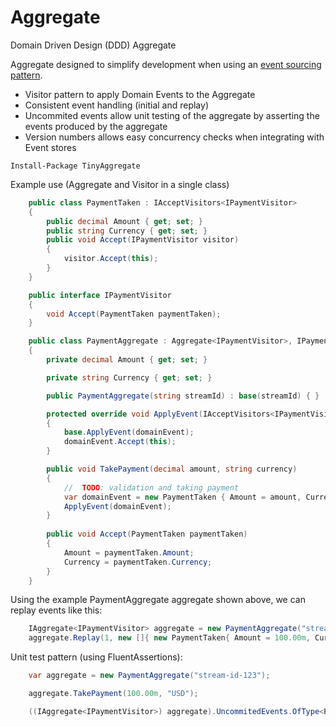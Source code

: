 # Aggregate
Domain Driven Design (DDD) Aggregate

Aggregate designed to simplify development when using an [event sourcing pattern](https://martinfowler.com/eaaDev/EventSourcing.html).

* Visitor pattern to apply Domain Events to the Aggregate
* Consistent event handling (initial and replay)
* Uncommited events allow unit testing of the aggregate by asserting the events produced by the aggregate
* Version numbers allows easy concurrency checks when integrating with Event stores

```
Install-Package TinyAggregate
```

Example use (Aggregate and Visitor in a single class)

```c#
    public class PaymentTaken : IAcceptVisitors<IPaymentVisitor>
    {
        public decimal Amount { get; set; }
        public string Currency { get; set; }
        public void Accept(IPaymentVisitor visitor)
        {
            visitor.Accept(this);
        }
    }

    public interface IPaymentVisitor
    {
        void Accept(PaymentTaken paymentTaken);
    }

    public class PaymentAggregate : Aggregate<IPaymentVisitor>, IPaymentVisitor
    {
        private decimal Amount { get; set; }

        private string Currency { get; set; }

        public PaymentAggregate(string streamId) : base(streamId) { }

        protected override void ApplyEvent(IAcceptVisitors<IPaymentVisitor> domainEvent)
        {
            base.ApplyEvent(domainEvent);
            domainEvent.Accept(this);
        }

        public void TakePayment(decimal amount, string currency)
        {
            //  TODO: validation and taking payment
            var domainEvent = new PaymentTaken { Amount = amount, Currency = currency };
            ApplyEvent(domainEvent);
        }
        
        public void Accept(PaymentTaken paymentTaken)
        {
            Amount = paymentTaken.Amount;
            Currency = paymentTaken.Currency;
        }
    }
```

Using the example PaymentAggregate aggregate shown above, we can replay events like this:
```c#
    IAggregate<IPaymentVisitor> aggregate = new PaymentAggregate("stream-id-123");
    aggregate.Replay(1, new []{ new PaymentTaken{ Amount = 100.00m, Currency  = "USD" } });
```

Unit test pattern (using FluentAssertions):
```c#
    var aggregate = new PaymentAggregate("stream-id-123");

    aggregate.TakePayment(100.00m, "USD");

    ((IAggregate<IPaymentVisitor>) aggregate).UncommitedEvents.OfType<PaymentTaken>().Count().Should().Be(1);
```
